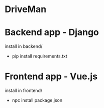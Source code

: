 # DriveMan

# Backend app - Django

install in backend/

* pip install requirements.txt

# Frontend app - Vue.js

install in frontend/

* npc install package.json
